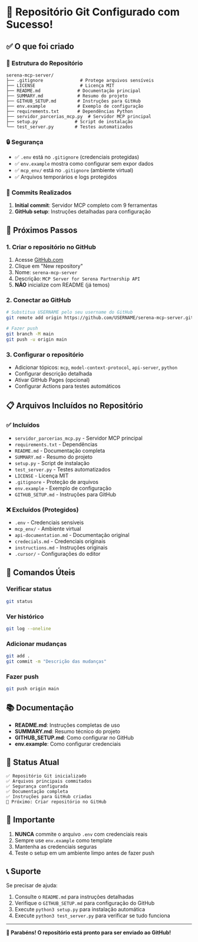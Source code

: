 # 🎉 Repositório Git Configurado com Sucesso!

## ✅ O que foi criado

### 📁 **Estrutura do Repositório**
```
serena-mcp-server/
├── .gitignore              # Protege arquivos sensíveis
├── LICENSE                 # Licença MIT
├── README.md              # Documentação principal
├── SUMMARY.md             # Resumo do projeto
├── GITHUB_SETUP.md        # Instruções para GitHub
├── env.example            # Exemplo de configuração
├── requirements.txt       # Dependências Python
├── servidor_parcerias_mcp.py  # Servidor MCP principal
├── setup.py              # Script de instalação
└── test_server.py        # Testes automatizados
```

### 🔒 **Segurança**
- ✅ `.env` está no `.gitignore` (credenciais protegidas)
- ✅ `env.example` mostra como configurar sem expor dados
- ✅ `mcp_env/` está no `.gitignore` (ambiente virtual)
- ✅ Arquivos temporários e logs protegidos

### 📝 **Commits Realizados**
1. **Initial commit**: Servidor MCP completo com 9 ferramentas
2. **GitHub setup**: Instruções detalhadas para configuração

## 🚀 **Próximos Passos**

### 1. **Criar o repositório no GitHub**
1. Acesse [GitHub.com](https://github.com)
2. Clique em "New repository"
3. Nome: `serena-mcp-server`
4. Descrição: `MCP Server for Serena Partnership API`
5. **NÃO** inicialize com README (já temos)

### 2. **Conectar ao GitHub**
```bash
# Substitua USERNAME pelo seu username do GitHub
git remote add origin https://github.com/USERNAME/serena-mcp-server.git

# Fazer push
git branch -M main
git push -u origin main
```

### 3. **Configurar o repositório**
- Adicionar tópicos: `mcp`, `model-context-protocol`, `api-server`, `python`
- Configurar descrição detalhada
- Ativar GitHub Pages (opcional)
- Configurar Actions para testes automáticos

## 📋 **Arquivos Incluídos no Repositório**

### ✅ **Incluídos**
- `servidor_parcerias_mcp.py` - Servidor MCP principal
- `requirements.txt` - Dependências
- `README.md` - Documentação completa
- `SUMMARY.md` - Resumo do projeto
- `setup.py` - Script de instalação
- `test_server.py` - Testes automatizados
- `LICENSE` - Licença MIT
- `.gitignore` - Proteção de arquivos
- `env.example` - Exemplo de configuração
- `GITHUB_SETUP.md` - Instruções para GitHub

### ❌ **Excluídos (Protegidos)**
- `.env` - Credenciais sensíveis
- `mcp_env/` - Ambiente virtual
- `api-documentation.md` - Documentação original
- `credecials.md` - Credenciais originais
- `instructions.md` - Instruções originais
- `.cursor/` - Configurações do editor

## 🔧 **Comandos Úteis**

### **Verificar status**
```bash
git status
```

### **Ver histórico**
```bash
git log --oneline
```

### **Adicionar mudanças**
```bash
git add .
git commit -m "Descrição das mudanças"
```

### **Fazer push**
```bash
git push origin main
```

## 📚 **Documentação**

- **README.md**: Instruções completas de uso
- **SUMMARY.md**: Resumo técnico do projeto
- **GITHUB_SETUP.md**: Como configurar no GitHub
- **env.example**: Como configurar credenciais

## 🎯 **Status Atual**

```
✅ Repositório Git inicializado
✅ Arquivos principais commitados
✅ Segurança configurada
✅ Documentação completa
✅ Instruções para GitHub criadas
🔄 Próximo: Criar repositório no GitHub
```

## 🚨 **Importante**

1. **NUNCA** commite o arquivo `.env` com credenciais reais
2. Sempre use `env.example` como template
3. Mantenha as credenciais seguras
4. Teste o setup em um ambiente limpo antes de fazer push

## 📞 **Suporte**

Se precisar de ajuda:
1. Consulte o `README.md` para instruções detalhadas
2. Verifique o `GITHUB_SETUP.md` para configuração do GitHub
3. Execute `python3 setup.py` para instalação automática
4. Execute `python3 test_server.py` para verificar se tudo funciona

---

**🎉 Parabéns! O repositório está pronto para ser enviado ao GitHub!** 